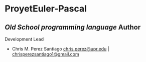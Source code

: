 # ProyetEuler-Pascal
***Old School programming language***
**Author**
-----------------
Development Lead

 - Chris M. Perez Santiago   chris.perez@upr.edu | chrisperezsantiago1@gmail.com

